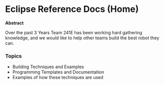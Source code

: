 # Eclipse Reference Docs (Home)

**Abstract**

Over the past 3 Years Team 241E has been working hard gathering knowledge, and we would like to help other teams build the best robot they can.


### Topics 
- Building Techniques and Examples 
- Programming Templates and Documentation 
- Examples of how these techniques are used


